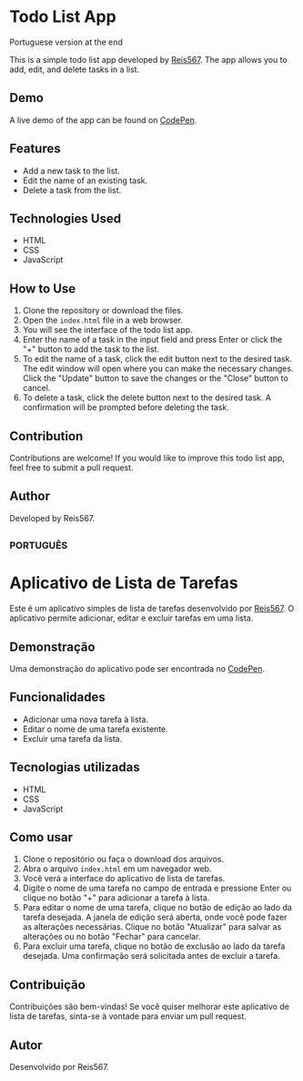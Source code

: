 # Todo List App
Portuguese version at the end

This is a simple todo list app developed by [Reis567](https://codepen.io/reis567). The app allows you to add, edit, and delete tasks in a list.

## Demo

A live demo of the app can be found on [CodePen](https://codepen.io/reis567/pen/abQpGXy).

## Features

- Add a new task to the list.
- Edit the name of an existing task.
- Delete a task from the list.

## Technologies Used

- HTML
- CSS
- JavaScript

## How to Use

1. Clone the repository or download the files.
2. Open the `index.html` file in a web browser.
3. You will see the interface of the todo list app.
4. Enter the name of a task in the input field and press Enter or click the "+" button to add the task to the list.
5. To edit the name of a task, click the edit button next to the desired task. The edit window will open where you can make the necessary changes. Click the "Update" button to save the changes or the "Close" button to cancel.
6. To delete a task, click the delete button next to the desired task. A confirmation will be prompted before deleting the task.

## Contribution

Contributions are welcome! If you would like to improve this todo list app, feel free to submit a pull request.

## Author

Developed by Reis567.
##

### PORTUGUÊS
##
# Aplicativo de Lista de Tarefas

Este é um aplicativo simples de lista de tarefas desenvolvido por [Reis567](https://codepen.io/reis567). O aplicativo permite adicionar, editar e excluir tarefas em uma lista.

## Demonstração

Uma demonstração do aplicativo pode ser encontrada no [CodePen](https://codepen.io/reis567/pen/abQpGXy).

## Funcionalidades

- Adicionar uma nova tarefa à lista.
- Editar o nome de uma tarefa existente.
- Excluir uma tarefa da lista.

## Tecnologias utilizadas

- HTML
- CSS
- JavaScript

## Como usar

1. Clone o repositório ou faça o download dos arquivos.
2. Abra o arquivo `index.html` em um navegador web.
3. Você verá a interface do aplicativo de lista de tarefas.
4. Digite o nome de uma tarefa no campo de entrada e pressione Enter ou clique no botão "+" para adicionar a tarefa à lista.
5. Para editar o nome de uma tarefa, clique no botão de edição ao lado da tarefa desejada. A janela de edição será aberta, onde você pode fazer as alterações necessárias. Clique no botão "Atualizar" para salvar as alterações ou no botão "Fechar" para cancelar.
6. Para excluir uma tarefa, clique no botão de exclusão ao lado da tarefa desejada. Uma confirmação será solicitada antes de excluir a tarefa.

## Contribuição

Contribuições são bem-vindas! Se você quiser melhorar este aplicativo de lista de tarefas, sinta-se à vontade para enviar um pull request.

## Autor

Desenvolvido por Reis567.
